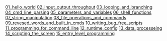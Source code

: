 [01_hello_world]()
[02_input_output_throughput]()
[03_looping_and_branching]()
[04_cmd_line_parsing]()
[05_parameters_and_variables]()
[06_shell_functions]()
[07_string_manipulation]()
[08_file_operations_and_commands]()
[09_revesed_words_and_built_in_cmds]()
[10_writing_bug_free_scripts]()
[11_programming_for_command_line]()
[12_runtime_config]()
[13_data_processeing]()
[14_scripting_the_screen]()
[15_entry_level_programming](./15)
